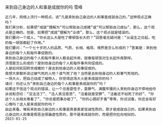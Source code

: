 来到自己身边的人和事是成就你的吗
雪峰

    近几年，网络上流行一种观点，说“凡是来到自己身边的人和事是成就自己的，”这种观点正确吗？
    我们来分析，如果把“成就”理解为“可以帮助自己成猪”或“可以帮助自己成仙”，那么，这个观点是正确的。但是，如果把“成就”理解为“业绩”，那么，这个观点就是错误的。
    我们要问一个成人，“你长这么大是吃了哪顿饭长大的？”回答毫无疑问是：“从诞生之日起，吃的每一顿饭都起了作用。”
    我们要问：“一个七十岁的人的品质、气质、长相、格局、境界是怎么形成的？”答案是：来到他身边的每个人和每件事促致的。
    来到自己身边的每个人和每件事对人都会起作用，就像每顿饭对生长起作用那样。
    流氓是怎么形成的？是到他身边的每个人和每件事共同促成的。
    人是如何轮回转世成猪的？是去到他身边的人和事促成的。
    我想大家都听说过被气死的人吧？谁气死了他？当然是去到他身边的人和事气死他的。
    一场大火，把自己烧成了植物人，你觉得这场大火是来成就你的吗？
    请问：你还认为“来到自己身边的每个人和事是来成就你的”吗？
    如果还不信这个观点的错误，让一个总是耍性子，耍脾气，满腹牢骚的人来到你身边不停地给你诉说和念叨：“没法活了”、“活人真没意思”、“活着就是受罪”、“活着还不如死了的好”、“你这个人长相太难看了”、“你总是把事办砸了”、“你的心肠好歹毒”等等，你试试看，你还会有好心情吗？这人是来成就你的吗？
    由此来看，唯有来到自己身边的人和事是真善美爱信诚性质的，那才是成就自己的，如果来到自己身边的人和事是假恶丑恨骗虚性质的，那不是来成就你的，而是把你拉向地狱的。
    2023-01-25